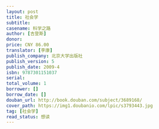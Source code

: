 ```yaml
---
layout: post
title: 社会学
subtitle:
casename: 科学之路
author: [吉登斯]
donor: 
price: CNY 86.00
translator: [李康]
publish_company: 北京大学出版社
publish_version: 5
publish_date: 2009-4
isbn: 9787301151037
serial: 
total_volume: 1
borrower: []
borrow_date: []
douban_url: http://book.douban.com/subject/3689168/
cover_path: https://img1.doubanio.com/lpic/s3793443.jpg
tag: [社会学]
read_status: 想读
---
```

